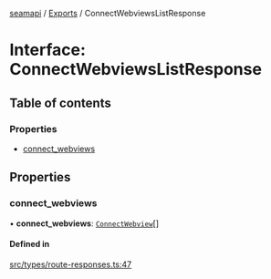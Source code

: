 [seamapi](../README.md) / [Exports](../modules.md) / ConnectWebviewsListResponse

# Interface: ConnectWebviewsListResponse

## Table of contents

### Properties

- [connect\_webviews](ConnectWebviewsListResponse.md#connect_webviews)

## Properties

### connect\_webviews

• **connect\_webviews**: [`ConnectWebview`](ConnectWebview.md)[]

#### Defined in

[src/types/route-responses.ts:47](https://github.com/seamapi/seamapi-javascript/blob/main/src/types/route-responses.ts#L47)

